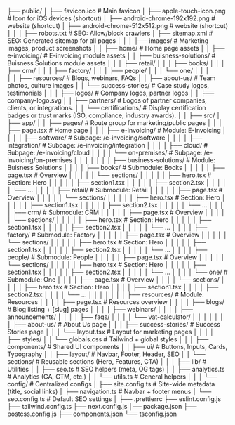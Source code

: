 ├── public/
│   ├── favicon.ico              # Main favicon
│   ├── apple-touch-icon.png     # Icon for iOS devices (shortcut)
│   ├── android-chrome-192x192.png      # website (shortcut)
│   ├── android-chrome-512x512.png      # website (shortcut)
│   │
│   ├── robots.txt               # SEO: Allow/block crawlers
│   ├── sitemap.xml              # SEO: Generated sitemap for all pages
│   │
│   ├── images/                  # Marketing images, product screenshots
│   │   ├── home/                # Home page assets
│   │   ├── e-invoicing/         # E-invoicing module assets
│   │   ├── buisness-solutions/  # Buisness Solutions module assets
│   │   │   ├── retail/
│   │   │   ├── books/
│   │   │   ├── crm/
│   │   │   ├── factory/
│   │   │   ├── people/
│   │   │   └── one/
│   │   │   
│   │   ├── resources/           # Blogs, webinars, FAQs
│   │   ├── about-us/            # Team photos, culture images
│   │   └── success-stories/     # Case study logos, testimonials
│   │
│   ├── logos/                   # Company logos, partner logos
│   │   ├── company-logo.svg
│   │   ├── partners/            # Logos of partner companies, clients, or integrations.
│   │   └── certifications/      # Display certification badges or trust marks (ISO, compliance, industry awards).
│   │
├── src/
│   ├── app/
│   │   ├── pages/                  # Route group for marketing/public pages
│   │   │   ├── page.tsx            # Home page
│   │   │   ├── e-invoicing/        # Module: E-Invoicing
│   │   │   │   ├── software/       # Subpage: /e-invoicing/software
│   │   │   │   ├── integration/    # Subpage: /e-invoicing/integration
│   │   │   │   ├── cloud/          # Subpage: /e-invoicing/cloud
│   │   │   │   └── on-premises/    # Subpage: /e-invoicing/on-premises
│   │   │   │
│   │   │   ├── business-solutions/ # Module: Buisness Solutions
│   │   │   │   ├── books/          # Submodule: Books
│   │   │   │   │   ├── page.tsx    # Overview
│   │   │   │   │   └── sections/
│   │   │   │   │       ├── hero.tsx    # Section: Hero
│   │   │   │   │       ├── section1.tsx
│   │   │   │   │       ├── section2.tsx
│   │   │   │   │       └── ...
│   │   │   │   ├── retail/         # Submodule: Retail
│   │   │   │   │   ├── page.tsx    # Overview
│   │   │   │   │   └── sections/
│   │   │   │   │       ├── hero.tsx    # Section: Hero
│   │   │   │   │       ├── section1.tsx
│   │   │   │   │       ├── section2.tsx
│   │   │   │   │       └── ...
│   │   │   │   ├── crm/            # Submodule: CRM
│   │   │   │   │   ├── page.tsx    # Overview
│   │   │   │   │   └── sections/
│   │   │   │   │       ├── hero.tsx    # Section: Hero
│   │   │   │   │       ├── section1.tsx
│   │   │   │   │       ├── section2.tsx
│   │   │   │   │       └── ...
│   │   │   │   ├── factory/        # Submodule: Factory
│   │   │   │   │   ├── page.tsx    # Overview
│   │   │   │   │   └── sections/
│   │   │   │   │       ├── hero.tsx    # Section: Hero
│   │   │   │   │       ├── section1.tsx
│   │   │   │   │       ├── section2.tsx
│   │   │   │   │       └── ...
│   │   │   │   ├── people/         # Submodule: People
│   │   │   │   │   ├── page.tsx    # Overview
│   │   │   │   │   └── sections/
│   │   │   │   │       ├── hero.tsx    # Section: Hero
│   │   │   │   │       ├── section1.tsx
│   │   │   │   │       ├── section2.tsx
│   │   │   │   │       └── ...
│   │   │   │   └── one/            # Submodule: One
│   │   │   │       ├── page.tsx    # Overview
│   │   │   │       └── sections/
│   │   │   │           ├── hero.tsx    # Section: Hero
│   │   │   │           ├── section1.tsx
│   │   │   │           ├── section2.tsx
│   │   │   │           └── ...
│   │   │   │
│   │   │   ├── resources/          # Module: Resources
│   │   │   │   ├── page.tsx        # Resources overview
│   │   │   │   ├── blogs/          # Blog listing + [slug] pages
│   │   │   │   ├── webinars/
│   │   │   │   ├── announcements/
│   │   │   │   ├── faqs/
│   │   │   │   └── vat-calculator/
│   │   │   │
│   │   │   ├── about-us/           # About Us page
│   │   │   ├── success-stories/    # Success Stories page
│   │   │   └── layout.tsx          # Layout for marketing pages
│   │   │
│   ├── styles/
│   │   └── globals.css             # Tailwind + global styles
│   │
│   ├── components/                 # Shared UI components
│   │   ├── ui/                     # Buttons, Inputs, Cards, Typography
│   │   ├── layout/                 # Navbar, Footer, Header, SEO
│   │   └── sections/               # Reusable sections (Hero, Features, CTA)
│   │
│   ├── lib/                        # Utilities
│   │   ├── seo.ts                  # SEO helpers (meta, OG tags)
│   │   ├── analytics.ts            # Analytics (GA, GTM, etc.)
│   │   └── utils.ts                # General helpers
│   │
│   └── config/                     # Centralized configs
│       ├── site.config.ts          # Site-wide metadata (title, social links)
│       ├── navigation.ts           # Navbar + footer menus
│       └── seo.config.ts           # Default SEO settings
│
├── .prettierrc
├── eslint.config.js
├── tailwind.config.ts
├── next.config.js
│── package.json
├── postcss.config.js
├── components.json
└── tsconfig.json